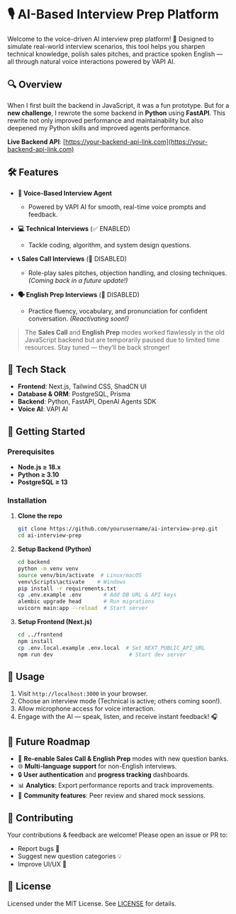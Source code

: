 # 🎙️ AI-Based Interview Prep Platform

Welcome to the voice-driven AI interview prep platform! 🚀 Designed to simulate real-world interview scenarios, this tool helps you sharpen technical knowledge, polish sales pitches, and practice spoken English — all through natural voice interactions powered by VAPI AI.

## 🔍 Overview

When I first built the backend in JavaScript, it was a fun prototype. But for a **new challenge**, I rewrote the some backend in **Python** using **FastAPI**. This rewrite not only improved performance and maintainability but also deepened my Python skills and improved agents performance.

**Live Backend API**: [https://your-backend-api-link.com](https://your-backend-api-link.com)

## 🛠️ Features

* **🤖 Voice-Based Interview Agent**

  * Powered by VAPI AI for smooth, real-time voice prompts and feedback.
* **💻 Technical Interviews** (✅ ENABLED)

  * Tackle coding, algorithm, and system design questions.
* **📞 Sales Call Interviews** (🚧 DISABLED)

  * Role-play sales pitches, objection handling, and closing techniques. *(Coming back in a future update!)*
* **🗣️ English Prep Interviews** (🚧 DISABLED)

  * Practice fluency, vocabulary, and pronunciation for confident conversation. *(Reactivating soon!)*

> The **Sales Call** and **English Prep** modes worked flawlessly in the old JavaScript backend but are temporarily paused due to limited time resources. Stay tuned — they’ll be back stronger!

## 🔧 Tech Stack

* **Frontend**: Next.js, Tailwind CSS, ShadCN UI
* **Database & ORM**: PostgreSQL, Prisma
* **Backend**: Python, FastAPI, OpenAI Agents SDK
* **Voice AI**: VAPI AI

## 🚀 Getting Started

### Prerequisites

* **Node.js ≥ 18.x**
* **Python ≥ 3.10**
* **PostgreSQL ≥ 13**

### Installation

1. **Clone the repo**

   ```bash
   git clone https://github.com/yourusername/ai-interview-prep.git
   cd ai-interview-prep
   ```

2. **Setup Backend (Python)**

   ```bash
   cd backend
   python -m venv venv
   source venv/bin/activate  # Linux/macOS
   venv\Scripts\activate    # Windows
   pip install -r requirements.txt
   cp .env.example .env       # Add DB URL & API keys
   alembic upgrade head       # Run migrations
   uvicorn main:app --reload  # Start server
   ```

3. **Setup Frontend (Next.js)**

   ```bash
   cd ../frontend
   npm install
   cp .env.local.example .env.local  # Set NEXT_PUBLIC_API_URL
   npm run dev                        # Start dev server
   ```

## 🎯 Usage

1. Visit `http://localhost:3000` in your browser.
2. Choose an interview mode (Technical is active; others coming soon!).
3. Allow microphone access for voice interaction.
4. Engage with the AI — speak, listen, and receive instant feedback! 🎧

## 📅 Future Roadmap

* 🔄 **Re-enable Sales Call & English Prep** modes with new question banks.
* 🌐 **Multi-language support** for non-English interviews.
* 🔒 **User authentication** and **progress tracking** dashboards.
* 📊 **Analytics**: Export performance reports and track improvements.
* 🤝 **Community features**: Peer review and shared mock sessions.

## 🤝 Contributing

Your contributions & feedback are welcome! Please open an issue or PR to:

* Report bugs 🐞
* Suggest new question categories 💡
* Improve UI/UX 🎨

## 📄 License

Licensed under the MIT License. See [LICENSE](LICENSE) for details.
